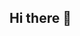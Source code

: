 ## Hi there 👋

<!--
**kakigorimochi/kakigorimochi** is a ✨ _special_ ✨ repository because its `README.md` (this file) appears on your GitHub profile.

Here are some ideas to get you started:

- 🔭 I’m currently working on ...
- 🌱 I’m currently learning ...
- 👯 I’m looking to collaborate on ...
- 🤔 I’m looking for help with ...
- 💬 Ask me about ...
- 📫 How to reach me: ...
- 😄 Pronouns: ...
- ⚡ Fun fact: ...
-->
<!--
# Statistics
![kakigorimochi's Stats](https://github-readme-stats.vercel.app/api?username=kakigorimochi&theme=noctis_minimus&show_icons=true&hide_border=false&count_private=true&custom_title=kakigorimochi's%20GitHub%20Stats&show=prs_merged,prs_merged_percentage) <br />
![kakigorimochi's Streak](https://github-readme-streak-stats.herokuapp.com/?user=kakigorimochi&theme=noctis_minimus&mode=weekly&hide_border=false&fire=FB8C00&ring=FB8C00) <br />
![kakigorimochi's Top Languages](https://github-readme-stats.vercel.app/api/top-langs/?username=kakigorimochi&theme=noctis_minimus&layout=compact&langs_count=8&show_icons=true&hide_border=false&count_private=true&include_all_commits=true) <br />

<a href="#">
  <img height="250" align="center" src="https://github-readme-stats.vercel.app/api?username=kakigorimochi&theme=noctis_minimus&show_icons=true&hide_border=false&count_private=true&custom_title=kakigorimochi's%20GitHub%20Stats&show=prs_merged,prs_merged_percentage" />
</a>
<a href="#">
  <img height="250" align="center" src="https://github-readme-stats.vercel.app/api/top-langs/?username=kakigorimochi&theme=noctis_minimus&layout=compact&langs_count=8&show_icons=true&hide_border=false&count_private=true&include_all_commits=true" />
</a>
<a href="#">
 <img align="center" src="https://github-readme-streak-stats.herokuapp.com/?user=kakigorimochi&theme=noctis_minimus&mode=weekly&hide_border=false&fire=FB8C00&ring=FB8C00" />
</a>

<h3 align="left">Support:</h3>
<p><a href="https://ko-fi.com/kakigorimochi"> <img align="left" src="https://cdn.ko-fi.com/cdn/kofi3.png?v=3" height="50" width="210" alt="kakigorimochi" /></a></p><br><br>
-->
